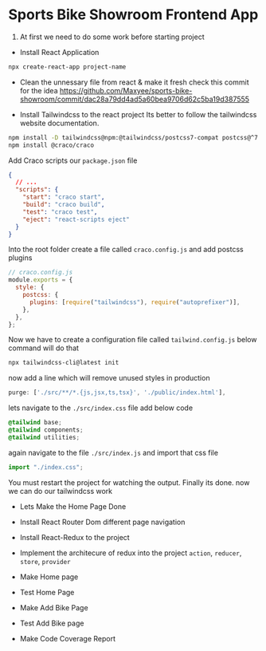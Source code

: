# Sports Bike Showroom Frontend App

1. At first we need to do some work before starting project

- Install React Application

```bash
npx create-react-app project-name
```

- Clean the unnessary file from react & make it fresh
  check this commit for the idea https://github.com/Maxyee/sports-bike-showroom/commit/dac28a79dd4ad5a60bea9706d62c5ba19d387555

- Install Tailwindcss to the react project
  Its better to follow the tailwindcss website documentation.

```bash
npm install -D tailwindcss@npm:@tailwindcss/postcss7-compat postcss@^7 autoprefixer@^9
npm install @craco/craco
```

Add Craco scripts our `package.json` file

```json
{
  // ...
  "scripts": {
    "start": "craco start",
    "build": "craco build",
    "test": "craco test",
    "eject": "react-scripts eject"
  }
}
```

Into the root folder create a file called `craco.config.js` and add postcss plugins

```js
// craco.config.js
module.exports = {
  style: {
    postcss: {
      plugins: [require("tailwindcss"), require("autoprefixer")],
    },
  },
};
```

Now we have to create a configuration file called `tailwind.config.js` below command will do that

```bash
npx tailwindcss-cli@latest init
```

now add a line which will remove unused styles in production

```js
purge: ['./src/**/*.{js,jsx,ts,tsx}', './public/index.html'],
```

lets navigate to the `./src/index.css` file add below code

```css
@tailwind base;
@tailwind components;
@tailwind utilities;
```

again navigate to the file `./src/index.js` and import that css file

```js
import "./index.css";
```

You must restart the project for watching the output.
Finally its done. now we can do our tailwindcss work

- Lets Make the Home Page Done

- Install React Router Dom different page navigation
- Install React-Redux to the project
- Implement the architecure of redux into the project `action`, `reducer`, `store`, `provider`
- Make Home page
- Test Home Page
- Make Add Bike Page
- Test Add Bike page
- Make Code Coverage Report
